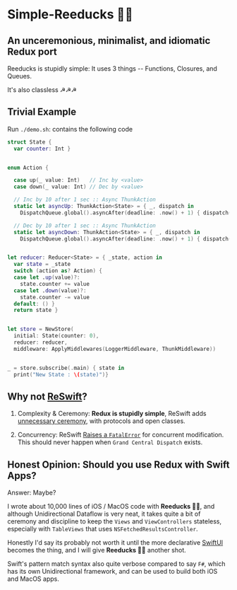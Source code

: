 # Simple-Reeducks 🦆🦆

## An unceremonious, minimalist, and idiomatic Redux port

Reeducks is stupidly simple: It uses 3 things -- Functions, Closures, and Queues.

It's also classless ☭☭☭

## Trivial Example

Run `./demo.sh`: contains the following code

```swift
struct State {
  var counter: Int }


enum Action {

  case up(_ value: Int)   // Inc by <value>
  case down(_ value: Int) // Dec by <value>

  // Inc by 10 after 1 sec :: Async ThunkAction
  static let asyncUp: ThunkAction<State> = { _, dispatch in
    DispatchQueue.global().asyncAfter(deadline: .now() + 1) { dispatch(Action.up(10)) }}

  // Dec by 10 after 1 sec :: Async ThunkAction
  static let asyncDown: ThunkAction<State> = { _, dispatch in
    DispatchQueue.global().asyncAfter(deadline: .now() + 1) { dispatch(Action.down(10)) }}}


let reducer: Reducer<State> = { _state, action in
  var state = _state
  switch (action as? Action) {
  case let .up(value)?:
    state.counter += value
  case let .down(value)?:
    state.counter -= value
  default: () }
  return state }


let store = NewStore(
  initial: State(counter: 0),
  reducer: reducer,
  middleware: ApplyMiddlewares(LoggerMiddleware, ThunkMiddleware))


_ = store.subscribe(.main) { state in
  print("New State : \(state)")}
```

## Why not [ReSwift](https://github.com/ReSwift/ReSwift)?

1. Complexity & Ceremony: **Redux is stupidly simple**, ReSwift adds [unnecessary ceremony](https://github.com/ReSwift/ReSwift/tree/master/ReSwift/CoreTypes), with protocols and open classes.

2. Concurrency: ReSwift [Raises a `FatalError`](https://github.com/ReSwift/ReSwift/blob/master/ReSwift/CoreTypes/Store.swift) for concurrent modification. This should never happen when `Grand Central Dispatch` exists.

## Honest Opinion: Should you use Redux with Swift Apps?

Answer: Maybe?

I wrote about 10,000 lines of iOS / MacOS code with **Reeducks 🦆🦆**, and although Unidirectional Dataflow is very neat, it takes quite a bit of ceremony and discipline to keep the `Views` and `ViewControllers` stateless, especially with `TableViews` that uses `NSFetchedResultsController`.

Honestly I'd say its probably not worth it until the more declarative [SwiftUI](https://developer.apple.com/xcode/swiftui/) becomes the thing, and I will give **Reeducks 🦆🦆** another shot.

Swift's pattern match syntax also quite verbose compared to say `F#`, which has its own Unidirectional framework, and can be used to build both iOS and MacOS apps.
